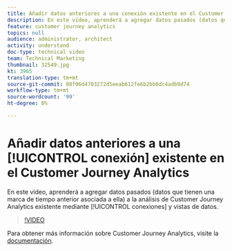 ```yaml
---
title: Añadir datos anteriores a una conexión existente en el Customer Journey Analytics
description: En este vídeo, aprenderá a agregar datos pasados (datos que tienen una marca de tiempo anterior asociada a ella) a la análisis del Customer Journey Analytics de Adobe existente mediante conexiones y vistas de datos.
feature: customer journey analytics
topics: null
audience: administrator, architect
activity: understand
doc-type: technical video
team: Technical Marketing
thumbnail: 32549.jpg
kt: 3965
translation-type: tm+mt
source-git-commit: 08f06d4703272d5eeab612fe6b2bb6dc4adb9d74
workflow-type: tm+mt
source-wordcount: '99'
ht-degree: 8%

---
```



# Añadir datos anteriores a una [!UICONTROL conexión] existente en el Customer Journey Analytics

En este vídeo, aprenderá a agregar datos pasados (datos que tienen una marca de tiempo anterior asociada a ella) a la análisis de Customer Journey Analytics existente mediante [!UICONTROL conexiones] y vistas de datos.

>[!VIDEO](https://video.tv.adobe.com/v/32549/?quality=12)

Para obtener más información sobre Customer Journey Analytics, visite la [documentación](https://docs.adobe.com/content/help/es-ES/analytics-platform/using/cja-landing.html).
